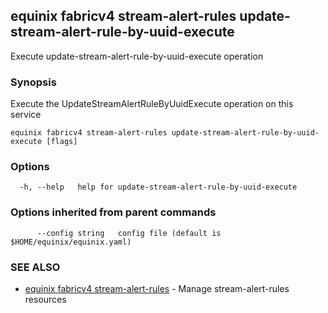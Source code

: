 ## equinix fabricv4 stream-alert-rules update-stream-alert-rule-by-uuid-execute

Execute update-stream-alert-rule-by-uuid-execute operation

### Synopsis

Execute the UpdateStreamAlertRuleByUuidExecute operation on this service

```
equinix fabricv4 stream-alert-rules update-stream-alert-rule-by-uuid-execute [flags]
```

### Options

```
  -h, --help   help for update-stream-alert-rule-by-uuid-execute
```

### Options inherited from parent commands

```
      --config string   config file (default is $HOME/equinix/equinix.yaml)
```

### SEE ALSO

* [equinix fabricv4 stream-alert-rules](equinix_fabricv4_stream-alert-rules.md)	 - Manage stream-alert-rules resources

